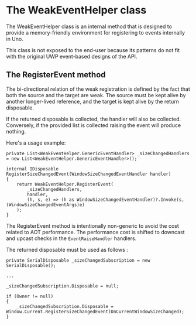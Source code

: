 ﻿---
uid: Uno.Contributing.WeakEventHelper
---

# The WeakEventHelper class

The WeakEventHelper class is an internal method that is designed to provide a 
memory-friendly environment for registering to events internally in Uno.

This class is not exposed to the end-user because its patterns do not fit with the
original UWP event-based designs of the API.

## The RegisterEvent method
The bi-directional relation of the weak registration is defined by the fact 
that both the source and the target are weak. The source must be kept alive by 
another longer-lived reference, and the target is kept alive by the
return disposable.

If the returned disposable is collected, the handler will also be
collected. Conversely, if the provided list is collected
raising the event will produce nothing.

Here's a usage example:

	private List<WeakEventHelper.GenericEventHandler> _sizeChangedHandlers = new List<WeakEventHelper.GenericEventHandler>();

	internal IDisposable RegisterSizeChangedEvent(WindowSizeChangedEventHandler handler)
	{
		return WeakEventHelper.RegisterEvent(
			_sizeChangedHandlers,
			handler,
			(h, s, e) => (h as WindowSizeChangedEventHandler)?.Invoke(s, (WindowSizeChangedEventArgs)e)
		);
	}

The RegisterEvent method is intentionally non-generic to avoid the cost related to AOT performance. The 
performance cost is shifted to downcast and upcast checks in the `EventRaiseHandler` handlers.

The returned disposable must be used as follows :

	private SerialDisposable _sizeChangedSubscription = new SerialDisposable();

	...

	_sizeChangedSubscription.Disposable = null;

	if (Owner != null)
	{
		_sizeChangedSubscription.Disposable = Window.Current.RegisterSizeChangedEvent(OnCurrentWindowSizeChanged);
	}

